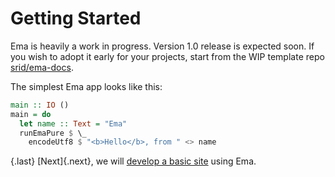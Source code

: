 # Getting Started

Ema is heavily a work in progress. Version 1.0 release is expected soon. If you wish to adopt it early for your projects, start from the WIP template repo [srid/ema-docs](https://github.com/srid/ema-docs). 

The simplest Ema app looks like this:

```haskell
main :: IO ()
main = do
  let name :: Text = "Ema"
  runEmaPure $ \_
    encodeUtf8 $ "<b>Hello</b>, from " <> name
```

{.last}
[Next]{.next}, we will [develop a basic site](start/tutorial.md) using Ema.